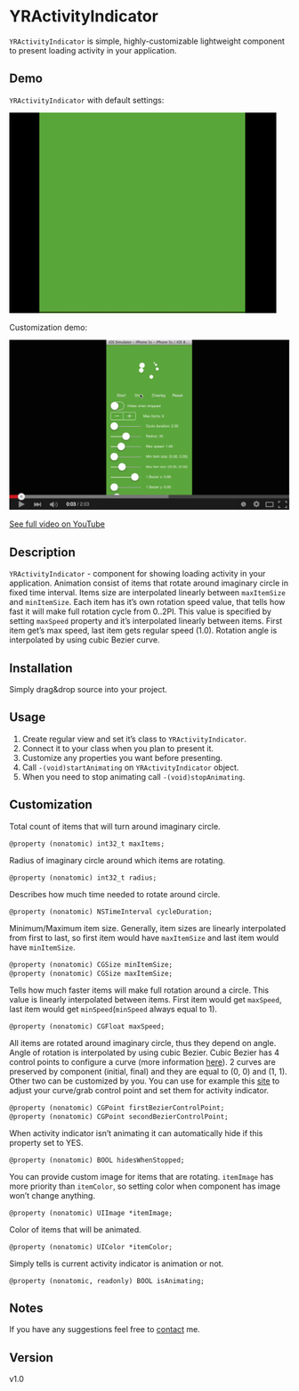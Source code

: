 # YRActivityIndicator

`YRActivityIndicator` is simple, highly-customizable lightweight component to present loading activity in your application.

## Demo

`YRActivityIndicator` with default settings:

![Demo](/Demo.gif)

Customization demo:

[![FullDemo](/youtube.png)](https://www.youtube.com/watch?v=HCTKk94Uk7U&feature=youtu.be)

[See full video on YouTube](https://www.youtube.com/watch?v=HCTKk94Uk7U&feature=youtu.be)

## Description

`YRActivityIndicator` - component for showing loading activity in your application. Animation consist of items that rotate around imaginary circle in fixed time interval. Items size are interpolated linearly between `maxItemSize` and `minItemSize`. Each item has it’s own rotation speed value, that tells how fast it will make full rotation cycle from 0..2PI. This value is specified by setting `maxSpeed` property and it’s interpolated linearly between items. First item get’s max speed, last item gets regular speed (1.0). Rotation angle is interpolated by using cubic Bezier curve.

## Installation

Simply drag&drop source into your project.

## Usage

1. Create regular view and set it’s class to `YRActivityIndicator`.
2. Connect it to your class when you plan to present it.
3. Customize any properties you want before presenting.
4. Call `-(void)startAnimating` on `YRActivityIndicator` object.
5. When you need to stop animating call `-(void)stopAnimating`.

## Customization 

Total count of items that will turn around imaginary circle.

	@property (nonatomic) int32_t maxItems;

Radius of imaginary circle around which items are rotating.

	@property (nonatomic) int32_t radius;


Describes how much time needed to rotate around circle.

	@property (nonatomic) NSTimeInterval cycleDuration;


Minimum/Maximum item size. Generally, item sizes are linearly interpolated from first to last, so first item would have `maxItemSize` and last item would have `minItemSize`.

	@property (nonatomic) CGSize minItemSize;
	@property (nonatomic) CGSize maxItemSize;

Tells how much faster items will make full rotation around a circle. This value is linearly interpolated between items. First item would get `maxSpeed`, last item would get `minSpeed`(`minSpeed` always equal to 1).

	@property (nonatomic) CGFloat maxSpeed;

All items are rotated around imaginary circle, thus they depend on angle. Angle of rotation is interpolated by using cubic Bezier. Cubic Bezier has 4 control points to configure a curve (more information [here](http://en.wikipedia.org/wiki/B%C3%A9zier_curve#Cubic_B.C3.A9zier_curves)). 2 curves are preserved by component (initial, final) and they are equal to (0, 0) and (1, 1). Other two can be customized by you. You can use for example this [site](http://cubic-bezier.com/) to adjust your curve/grab control point and set them for activity indicator.

	@property (nonatomic) CGPoint firstBezierControlPoint;
	@property (nonatomic) CGPoint secondBezierControlPoint;

When activity indicator isn’t animating it can automatically hide if this property set to YES.	

	@property (nonatomic) BOOL hidesWhenStopped;


You can provide custom image for items that are rotating. `itemImage` has more priority than `itemColor`, so setting color when component has image won’t change anything.

	@property (nonatomic) UIImage *itemImage;

Color of items that will be animated.

	@property (nonatomic) UIColor *itemColor;	

Simply tells is current activity indicator is animation or not.
	
	@property (nonatomic, readonly) BOOL isAnimating;

## Notes

If you have any suggestions feel free to [contact](mailto:solomidSF@bk.ru) me.

## Version

v1.0